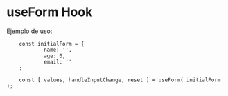 # useForm Hook

Ejemplo de uso:

```
    const initialForm = {
            name: '',
            age: 0,
            email: ''
    ;

    const [ values, handleInputChange, reset ] = useForm( initialForm );

```
